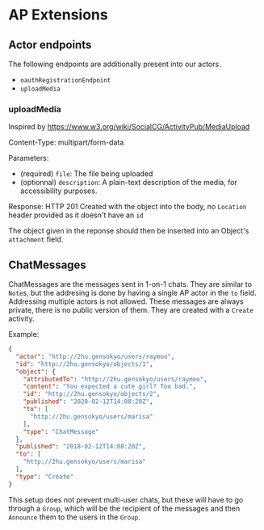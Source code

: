 # AP Extensions
## Actor endpoints

The following endpoints are additionally present into our actors.

- `oauthRegistrationEndpoint`
- `uploadMedia`

### uploadMedia

Inspired by <https://www.w3.org/wiki/SocialCG/ActivityPub/MediaUpload>

Content-Type: multipart/form-data

Parameters:
- (required) `file`: The file being uploaded
- (optionnal) `description`: A plain-text description of the media, for accessibility purposes.

Response: HTTP 201 Created with the object into the body, no `Location` header provided as it doesn't have an `id`

The object given in the reponse should then be inserted into an Object's `attachment` field.

## ChatMessages

ChatMessages are the messages sent in 1-on-1 chats. They are similar to
`Note`s, but the addresing is done by having a single AP actor in the `to`
field. Addressing multiple actors is not allowed. These messages are always
private, there is no public version of them. They are created with a `Create`
activity.

Example:

```json
{
  "actor": "http://2hu.gensokyo/users/raymoo",
  "id": "http://2hu.gensokyo/objects/1",
  "object": {
    "attributedTo": "http://2hu.gensokyo/users/raymoo",
    "content": "You expected a cute girl? Too bad.",
    "id": "http://2hu.gensokyo/objects/2",
    "published": "2020-02-12T14:08:20Z",
    "to": [
      "http://2hu.gensokyo/users/marisa"
    ],
    "type": "ChatMessage"
  },
  "published": "2018-02-12T14:08:20Z",
  "to": [
    "http://2hu.gensokyo/users/marisa"
  ],
  "type": "Create"
}
```

This setup does not prevent multi-user chats, but these will have to go through
a `Group`, which will be the recipient of the messages and then `Announce` them
to the users in the `Group`.
